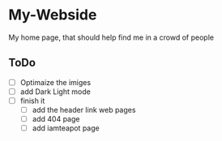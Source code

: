 # My-Webside

My home page, that should help find me in a crowd of people

## ToDo

- [ ] Optimaize the imiges
- [ ] add Dark Light mode
- [ ] finish it
  - [ ] add the header link web pages
  - [ ] add 404 page
  - [ ] add iamteapot page